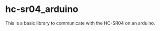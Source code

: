 hc-sr04_arduino
===============
This is a basic library to communicate with the HC-SR04 on an arduino. 
